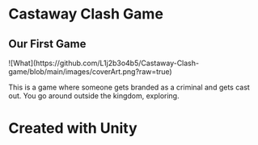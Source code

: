 <h1>Castaway Clash Game<br></h1>
<h2>Our First Game<br></h2>
![What](https://github.com/L1j2b3o4b5/Castaway-Clash-game/blob/main/images/coverArt.png?raw=true)
<p>This is a game where someone gets branded as a criminal and gets cast out. You go around outside the kingdom, exploring.</p>
<h1>Created with Unity</h1>
